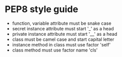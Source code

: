 # PEP8 style guide
- function, variable attribute must be snake case
- secret instance attribute must start '_' as a head
- private instance attribute must start '__' as a head
- class must be camel case and start capital letter
- instance method in class must use factor 'self'
- class method must use factor name 'cls'
